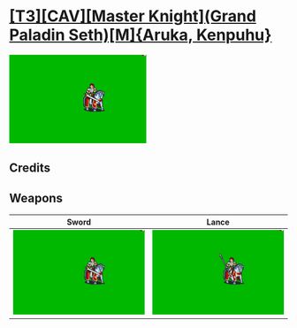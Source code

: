# [\[T3\]\[CAV\]\[Master Knight\]\(Grand Paladin Seth\)\[M\]{Aruka, Kenpuhu}](../%5BT3%5D%5BCAV%5D%5BMaster%20Knight%5D(Grand%20Paladin%20Seth)%5BM%5D%7BAruka,%20Kenpuhu%7D)

<img src="./1.%20Sword/Sword_000.png" alt="[T3][CAV][Master Knight](Grand Paladin Seth)[M]{Aruka, Kenpuhu} standing" />

## Credits



## Weapons


|Sword |Lance |
|  :---: | :---: |
| <img alt="Sword animation" src="./1.%20Sword/Sword.gif" /> | <img alt="Lance animation" src="./2.%20Lance/Lance.gif" /> |
